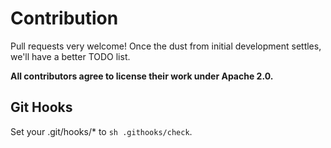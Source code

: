 # Contribution

Pull requests very welcome! Once the dust from initial development settles, we'll have a better TODO list. 

**All contributors agree to license their work under Apache 2.0.**

## Git Hooks

Set your .git/hooks/* to `sh .githooks/check`.